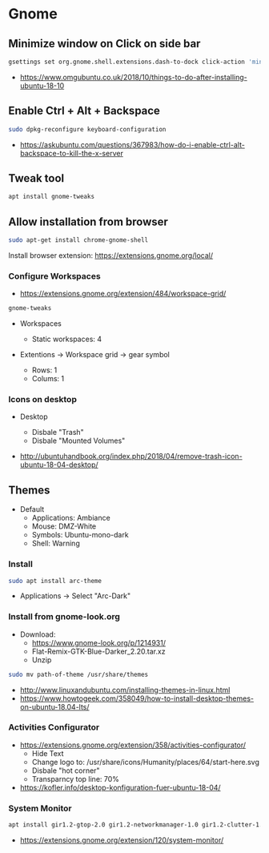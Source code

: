 # Gnome

## Minimize window on Click on side bar

```bash
gsettings set org.gnome.shell.extensions.dash-to-dock click-action 'minimize'
```

* https://www.omgubuntu.co.uk/2018/10/things-to-do-after-installing-ubuntu-18-10

## Enable Ctrl + Alt + Backspace

```bash
sudo dpkg-reconfigure keyboard-configuration
```

* https://askubuntu.com/questions/367983/how-do-i-enable-ctrl-alt-backspace-to-kill-the-x-server

## Tweak tool

```bash
apt install gnome-tweaks
```

## Allow installation from browser

```bash
sudo apt-get install chrome-gnome-shell
```

Install browser extension: https://extensions.gnome.org/local/

### Configure Workspaces

* https://extensions.gnome.org/extension/484/workspace-grid/

```bash
gnome-tweaks
```

* Workspaces
    * Static workspaces: 4
 
* Extentions -> Workspace grid -> gear symbol
    * Rows: 1
    * Colums: 1

### Icons on desktop

* Desktop
    * Disbale "Trash"
    * Disbale "Mounted Volumes"

* http://ubuntuhandbook.org/index.php/2018/04/remove-trash-icon-ubuntu-18-04-desktop/

## Themes

* Default
    * Applications: Ambiance
    * Mouse: DMZ-White
    * Symbols: Ubuntu-mono-dark
    * Shell: Warning

### Install

```bash
sudo apt install arc-theme
```

* Applications -> Select "Arc-Dark"

### Install from gnome-look.org

* Download:
    * https://www.gnome-look.org/p/1214931/
    * Flat-Remix-GTK-Blue-Darker_2.20.tar.xz
    * Unzip

```bash
sudo mv path-of-theme /usr/share/themes
```

* http://www.linuxandubuntu.com/installing-themes-in-linux.html
* https://www.howtogeek.com/358049/how-to-install-desktop-themes-on-ubuntu-18.04-lts/

### Activities Configurator

* https://extensions.gnome.org/extension/358/activities-configurator/
    * Hide Text
    * Change logo to: /usr/share/icons/Humanity/places/64/start-here.svg
    * Disbale "hot corner"
    * Transparncy top line: 70%
* https://kofler.info/desktop-konfiguration-fuer-ubuntu-18-04/


### System Monitor

```bash
apt install gir1.2-gtop-2.0 gir1.2-networkmanager-1.0 gir1.2-clutter-1.0
```

* https://extensions.gnome.org/extension/120/system-monitor/

